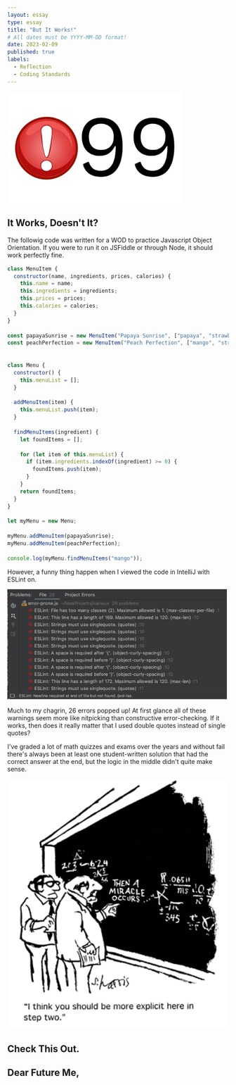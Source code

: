 ```yaml
---
layout: essay
type: essay
title: "But It Works!"
# All dates must be YYYY-MM-DD format!
date: 2023-02-09
published: true
labels:
  - Reflection
  - Coding Standards
---
```


<!-- Some coding standards can actually help you learn a programming language. Do you agree?

After your first week of using ESLint with IntelliJ, what are your impressions? Are you finding that getting the green checkmark is painful, or useful, or both, or something else entirely?

Write an interesting, informative essay on coding standards that addresses some or all of the above questions, or goes in a different direction entirely regarding coding standards. Make sure it provides your personal perspective and useful insights.. -->



<img width="400px" class="img-thumbnail" src="../essays/img/essay04/99.png">


## It Works, Doesn't It?
The followig code was written for a WOD to practice Javascript Object Orientation. If you were to run it on JSFiddle or through Node, it should work perfectly fine.

```javascript
class MenuItem {
  constructor(name, ingredients, prices, calories) {
    this.name = name;
    this.ingredients = ingredients;
    this.prices = prices;
    this.calories = calories;
  }
}

const papayaSunrise = new MenuItem("Papaya Sunrise", ["papaya", "strawberry", "peach"], {small: 5.15, medium: 5.75, large: 6.55}, {small: 190, medium: 280, large: 330});
const peachPerfection = new MenuItem("Peach Perfection", ["mango", "strawberry", "peach"], {small: 5.15, medium: 5.75, large: 6.55}, {small: 210, medium: 320, large: 360});


class Menu {
  constructor() {
    this.menuList = [];
  }

  addMenuItem(item) {
    this.menuList.push(item);
  }

  findMenuItems(ingredient) {
    let foundItems = [];

    for (let item of this.menuList) {
      if (item.ingredients.indexOf(ingredient) >= 0) {
        foundItems.push(item);
      }
    }
    return foundItems;
  }
}

let myMenu = new Menu;

myMenu.addMenuItem(papayaSunrise);
myMenu.addMenuItem(peachPerfection);

console.log(myMenu.findMenuItems("mango"));
```

However, a funny thing happen when I viewed the code in IntelliJ with ESLint on.

<img width="500px" src="../essays/img/essay04/errors.png" class="img-thumbnail" >

Much to my chagrin, 26 errors popped up! At first glance all of these warnings seem more like nitpicking than constructive error-checking. If it works, then does it really matter that I used double quotes instead of single quotes?

I've graded a lot of math quizzes and exams over the years and without fail there's always been at least one student-written solution that had the correct answer at the end, but the logic in the middle didn't quite make sense.

<img width="500px" src="../essays/img/essay04/miracle.png" class="img-thumbnail" >


## Check This Out.



## Dear Future Me,
